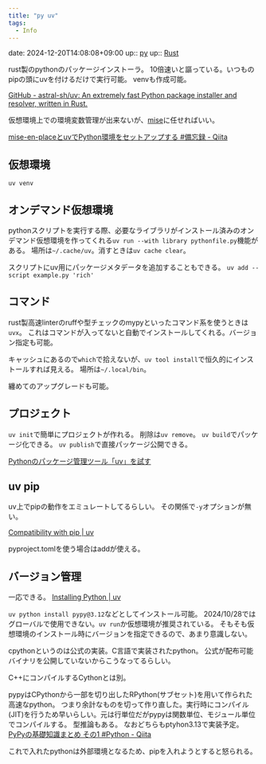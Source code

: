 ```yaml
---
title: "py uv"
tags:
  - Info
---
```


date: 2024-12-20T14:08:08+09:00
up:: [py](../Bar/Program/Python.md)
up:: [Rust](../Bar/Program/Rust.md)

rust製のpythonのパッケージインストーラ。
10倍速いと謳っている。いつものpipの頭にuvを付けるだけで実行可能。
venvも作成可能。

[GitHub - astral-sh/uv: An extremely fast Python package installer and resolver, written in Rust.](https://github.com/astral-sh/uv)

仮想環境上での環境変数管理が出来ないが、[mise](../Bar/Tools/mise.md)に任せればいい。

[mise-en-placeとuvでPython環境をセットアップする #備忘録 - Qiita](https://qiita.com/jkawamoto/items/874bc0bb1bd5cf7aba5b)

## 仮想環境
`uv venv`

## オンデマンド仮想環境
pythonスクリプトを実行する際、必要なライブラリがインストール済みのオンデマンド仮想環境を作ってくれる`uv run --with library pythonfile.py`機能がある。
場所は`~/.cache/uv`。消すときは`uv cache clear`。

スクリプトにuv用にパッケージメタデータを追加することもできる。
`uv add --script example.py 'rich'`


## コマンド
rust製高速linterのruffや型チェックのmypyといったコマンド系を使うときは`uvx`。
これはコマンドが入ってないと自動でインストールしてくれる。バージョン指定も可能。

キャッシュにあるので`which`で拾えないが、`uv tool install`で恒久的にインストールすれば見える。
場所は`~/.local/bin`。

纏めてのアップグレードも可能。

## プロジェクト
`uv init`で簡単にプロジェクトが作れる。
削除は`uv remove`。
`uv build`でパッケージ化できる。
`uv publish`で直接パッケージ公開できる。


[Pythonのパッケージ管理ツール「uv」を試す](https://zenn.dev/kun432/scraps/6a16be7be8e53e)

## uv pip
uv上でpipの動作をエミュレートしてるらしい。
その関係で`-y`オプションが無い。

[Compatibility with pip | uv](https://docs.astral.sh/uv/pip/compatibility/#pip-check)

pyproject.tomlを使う場合はaddが使える。

## バージョン管理
一応できる。
[Installing Python | uv](https://docs.astral.sh/uv/guides/install-python/)

`uv python install pypy@3.12`などとしてインストール可能。
2024/10/28ではグローバルで使用できない。`uv run`か仮想環境が推奨されている。
そもそも仮想環境のインストール時にバージョンを指定できるので、あまり意識しない。

cpythonというのは公式の実装。C言語で実装されたpython。
公式が配布可能バイナリを公開していないからこうなってるらしい。

C++にコンパイルするCythonとは別。

pypyはCPythonから一部を切り出したRPython(サブセット)を用いて作られた高速なpython。
つまり余計なものを切って作り直した。実行時にコンパイル(JIT)を行うため早いらしい。元は行単位だがpypyは関数単位、モジュール単位でコンパイルする。
型推論もある。
なおどちらもptyhon3.13で実装予定。
[PyPyの基礎知識まとめ その1 #Python - Qiita](https://qiita.com/ta_ta_ta_miya/items/33253e9bcbb7034f088d)

これで入れたpythonは外部環境となるため、pipを入れようとすると怒られる。

